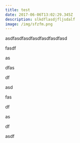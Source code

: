 ```yaml
---
title: test
date: 2017-06-06T13:02:29.345Z
description: slkdflasdjfljsdalf
image: /img/sfzfm.png
---
```


asdfasdfasdfasdfasdfasdfasd

fasdf

as

dfas

df

asd

fas

df

as

df

asdf